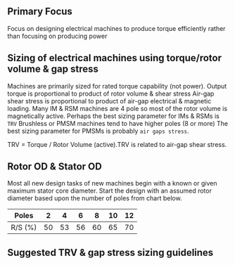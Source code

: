 ##  Primary Focus
Focus on designing electrical machines to produce torque efficiently rather
than focusing on producing power

##  Sizing of electrical machines using torque/rotor volume & gap stress
Machines are primarily sized for rated torque capability (not power).
Output torque is proportional to product of rotor volume & shear stress
Air-gap shear stress is proportional to product of air-gap electrical &
magnetic loading.
Many IM & RSM machines are 4 pole so most of the rotor volume is
magnetically active.
Perhaps the best sizing parameter for IMs & RSMs is `TRV`
Brushless or PMSM machines tend to have higher poles (8 or more)
The best sizing parameter for PMSMs is probably `air gaps stress`.

TRV = Torque / Rotor Volume (active).TRV is related to air-gap shear stress.

##  Rotor OD & Stator OD
Most all new design tasks of new machines begin with a known or
given maximum stator core diameter.
Start the design with an assumed rotor diameter based upon the
number of poles from chart below.

| Poles   	| 2  	| 4  	| 6  	| 8  	| 10 	| 12 	|
|---------	|----	|----	|----	|----	|----	|----	|
| R/S (%) 	| 50 	| 53 	| 56 	| 60 	| 65 	| 70 	|

##  Suggested TRV & gap stress sizing guidelines

